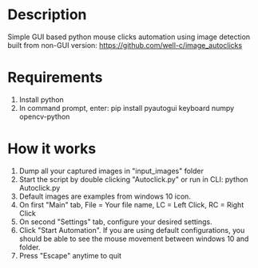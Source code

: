 # Description
Simple GUI based python mouse clicks automation using image detection built from non-GUI version: https://github.com/well-c/image_autoclicks

# Requirements
1) Install python
2) In command prompt, enter:
   pip install pyautogui keyboard numpy opencv-python

# How it works
1. Dump all your captured images in "input_images" folder
2. Start the script by double clicking "Autoclick.py" or run in CLI: python Autoclick.py
3. Default images are examples from windows 10 icon. 
4. On first "Main" tab, File = Your file name, LC = Left Click, RC = Right Click 
5. On second "Settings" tab, configure your desired settings.
6. Click "Start Automation". If you are using default configurations, you should be able to see the mouse movement between windows 10 and folder.
7. Press "Escape" anytime to quit
